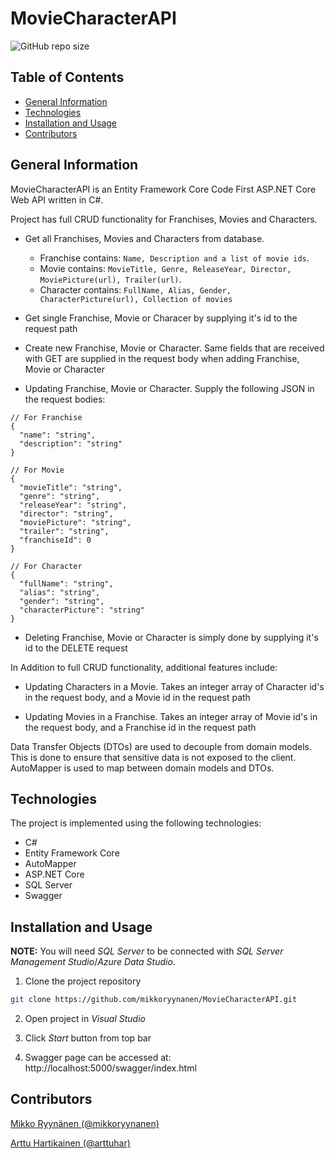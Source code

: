 # MovieCharacterAPI

![GitHub repo size](https://img.shields.io/github/repo-size/mikkoryynanen/MovieCharacterAPI)

## Table of Contents

- [General Information](#general-information)
- [Technologies](#technologies)
- [Installation and Usage](#installation-and-usage)
- [Contributors](#contributors)

## General Information

MovieCharacterAPI is an Entity Framework Core Code First ASP.NET Core Web API written in C#.

Project has full CRUD functionality for Franchises, Movies and Characters.

- Get all Franchises, Movies and Characters from database. 
    - Franchise contains: ``Name, Description and a list of movie ids``. 
    - Movie contains: ``MovieTitle, Genre, ReleaseYear, Director, MoviePicture(url), Trailer(url)``. 
    - Character contains: ``FullName, Alias, Gender, CharacterPicture(url), Collection of movies``

- Get single Franchise, Movie or Characer by supplying it's id to the request path

- Create new Franchise, Movie or Character. Same fields that are received with GET are supplied in the request body when adding Franchise, Movie or Character

- Updating Franchise, Movie or Character. Supply the following JSON in the request bodies:

```
// For Franchise
{
  "name": "string",
  "description": "string"
}

// For Movie
{
  "movieTitle": "string",
  "genre": "string",
  "releaseYear": "string",
  "director": "string",
  "moviePicture": "string",
  "trailer": "string",
  "franchiseId": 0
}

// For Character
{
  "fullName": "string",
  "alias": "string",
  "gender": "string",
  "characterPicture": "string"
}
```

- Deleting Franchise, Movie or Character is simply done by supplying it's id to the DELETE request

In Addition to full CRUD functionality, additional features include:

- Updating Characters in a Movie. Takes an integer array of Character id's in the request body, and a Movie id in the request path

- Updating Movies in a Franchise. Takes an integer array of Movie id's in the request body, and a Franchise id in the request path


Data Transfer Objects (DTOs) are used to decouple from domain models. This is done to ensure that sensitive data is not exposed to the client. AutoMapper is used to map between domain models and DTOs.

## Technologies

The project is implemented using the following technologies:

- C#
- Entity Framework Core
- AutoMapper
- ASP.NET Core
- SQL Server
- Swagger

## Installation and Usage

__NOTE:__ You will need *SQL Server* to be connected with *SQL Server Management Studio*/*Azure Data Studio*.

1. Clone the project repository

```sh
git clone https://github.com/mikkoryynanen/MovieCharacterAPI.git
```

2. Open project in *Visual Studio*

3. Click *Start* button from top bar

4. Swagger page can be accessed at: http://localhost:5000/swagger/index.html

## Contributors

[Mikko Ryynänen (@mikkoryynanen)](https://github.com/mikkoryynanen)

[Arttu Hartikainen (@arttuhar)](https://github.com/arttuhar)
